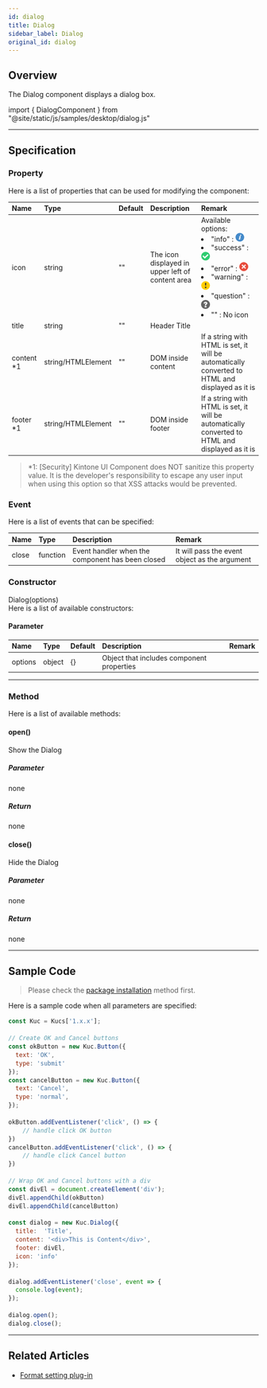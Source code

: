 ```yaml
---
id: dialog
title: Dialog
sidebar_label: Dialog
original_id: dialog
---
```


## Overview

The Dialog component displays a dialog box.

import { DialogComponent } from "@site/static/js/samples/desktop/dialog.js"

<DialogComponent />

---

## Specification

### Property

Here is a list of properties that can be used for modifying the component:

| Name | Type | Default | Description | Remark |
| :--- | :--- | :--- | :--- | :--- |
| icon | string | "" | The icon displayed in upper left of content area | Available options:<li>"info" : ![info](../../../../docs/assets/icon-info.png)</li><li>"success" : ![success](../../../../docs/assets/icon-success.png)</li><li>"error" : ![error](../../../../docs/assets/icon-error.png)</li><li>"warning" : ![warning](../../../../docs/assets/icon-warning.png)</li><li>"question" : ![question](../../../../docs/assets/icon-question.png)</li><li>"" : No icon</li> |
| title | string | ""  | Header Title | |
| content *1 | string/HTMLElement | ""  | DOM inside content | If a string with HTML is set, it will be automatically converted to HTML and displayed as it is |
| footer *1 | string/HTMLElement | ""  | DOM inside footer | If a string with HTML is set, it will be automatically converted to HTML and displayed as it is |

> *1: [Security] Kintone UI Component does NOT sanitize this property value. It is the developer's responsibility to escape any user input when using this option so that XSS attacks would be prevented.

### Event

Here is a list of events that can be specified:

| Name | Type | Description | Remark |
| :--- | :--- | :--- | :--- |
| close | function | Event handler when the component has been closed | It will pass the event object as the argument |

### Constructor

Dialog(options)<br/>
Here is a list of available constructors:

#### Parameter
| Name | Type | Default | Description | Remark |
| :--- | :--- | :--- | :--- | :--- |
| options | object | {} | Object that includes component properties | |

---
### Method

Here is a list of available methods:

#### open()
Show the Dialog

##### Parameter
none

##### Return
none

#### close()
Hide the Dialog

##### Parameter
none

##### Return
none

---
## Sample Code

> Please check the [package installation](../../getting-started/quick-start.md#installation) method first.

Here is a sample code when all parameters are specified:

```javascript
const Kuc = Kucs['1.x.x'];

// Create OK and Cancel buttons
const okButton = new Kuc.Button({
  text: 'OK',
  type: 'submit'
});
const cancelButton = new Kuc.Button({
  text: 'Cancel',
  type: 'normal',
});

okButton.addEventListener('click', () => {
    // handle click OK button
})
cancelButton.addEventListener('click', () => {
    // handle click Cancel button
})

// Wrap OK and Cancel buttons with a div
const divEl = document.createElement('div');
divEl.appendChild(okButton)
divEl.appendChild(cancelButton)

const dialog = new Kuc.Dialog({
  title:  'Title',
  content: '<div>This is Content</div>',
  footer: divEl,
  icon: 'info'
});

dialog.addEventListener('close', event => {
  console.log(event);
});

dialog.open();
dialog.close();
```

---

## Related Articles

- [Format setting plug-in](../../guides/format-setting-plugin.md)
